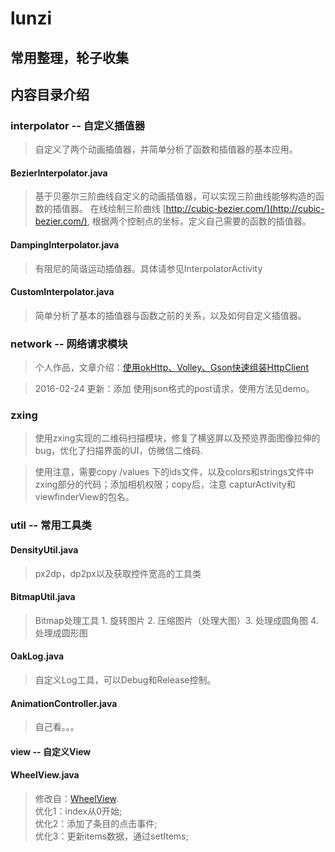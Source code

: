 # lunzi
常用整理，轮子收集
---
## 内容目录介绍

###   interpolator -- 自定义插值器
> 自定义了两个动画插值器，并简单分析了函数和插值器的基本应用。

#### BezierInterpolator.java 
> 基于贝塞尔三阶曲线自定义的动画插值器，可以实现三阶曲线能够构造的函数的插值器。 在线绘制三阶曲线 [http://cubic-bezier.com/](http://cubic-bezier.com/), 根据两个控制点的坐标，定义自己需要的函数的插值器。

#### DampingInterpolator.java
> 有阻尼的简谐运动插值器。具体请参见InterpolatorActivity

#### CustomInterpolator.java
> 简单分析了基本的插值器与函数之前的关系，以及如何自定义插值器。

###   network -- 网络请求模块
> 个人作品，文章介绍：[使用okHttp、Volley、Gson快速组装HttpClient](http://oakzmm.com/2015/07/22/okHttp-Volley-Gson/)  

> 2016-02-24  更新：添加 使用json格式的post请求，使用方法见demo。  

### zxing
> 使用zxing实现的二维码扫描模块，修复了横竖屏以及预览界面图像拉伸的bug，优化了扫描界面的UI，仿微信二维码. 

> 使用注意，需要copy /values 下的ids文件，以及colors和strings文件中zxing部分的代码；添加相机权限；copy后，注意 capturActivity和viewfinderView的包名。  

###  util -- 常用工具类
#### DensityUtil.java 

> px2dp，dp2px以及获取控件宽高的工具类

#### BitmapUtil.java 

> Bitmap处理工具 1. 旋转图片 2. 压缩图片（处理大图）3. 处理成圆角图 4. 处理成圆形图

#### OakLog.java 

> 自定义Log工具，可以Debug和Release控制。

#### AnimationController.java 

> 自己看。。。

#### view -- 自定义View

#### WheelView.java
> 修改自：[WheelView](https://github.com/wangjiegulu/WheelView).  
> 优化1：index从0开始;  
> 优化2：添加了条目的点击事件;  
> 优化3：更新items数据，通过setItems;  
